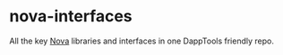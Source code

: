 # nova-interfaces

All the key [Nova](https://github/com/rari-capital/nova) libraries and interfaces in one DappTools friendly repo.
